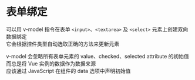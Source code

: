 # 表单绑定

可以用 v-model 指令在表单 ```<input>```、```<textarea>``` 及 ```<select>``` 元素上创建双向数据绑定  
它会根据控件类型自动选取正确的方法来更新元素  


v-model 会忽略所有表单元素的 value、checked、selected attribute 的初始值  
而总是将 Vue 实例的数据作为数据来源  
应该通过 JavaScript 在组件的 data 选项中声明初始值  